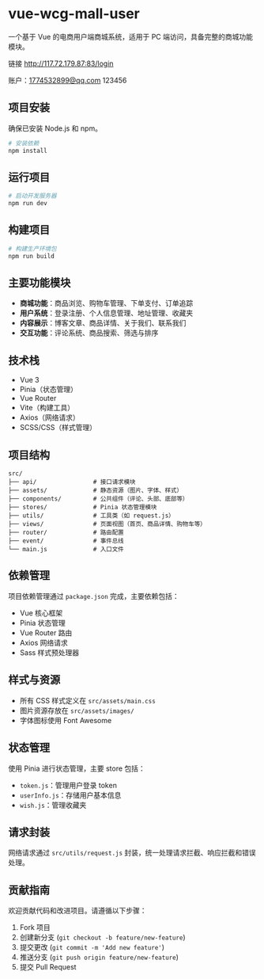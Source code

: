 # vue-wcg-mall-user

一个基于 Vue 的电商用户端商城系统，适用于 PC 端访问，具备完整的商城功能模块。

链接  http://117.72.179.87:83/login

账户：1774532899@qq.com   123456

## 项目安装

确保已安装 Node.js 和 npm。

```bash
# 安装依赖
npm install
```

## 运行项目

```bash
# 启动开发服务器
npm run dev
```

## 构建项目

```bash
# 构建生产环境包
npm run build
```

## 主要功能模块

- **商城功能**：商品浏览、购物车管理、下单支付、订单追踪
- **用户系统**：登录注册、个人信息管理、地址管理、收藏夹
- **内容展示**：博客文章、商品详情、关于我们、联系我们
- **交互功能**：评论系统、商品搜索、筛选与排序

## 技术栈

- Vue 3
- Pinia（状态管理）
- Vue Router
- Vite（构建工具）
- Axios（网络请求）
- SCSS/CSS（样式管理）

## 项目结构

```
src/
├── api/                # 接口请求模块
├── assets/             # 静态资源（图片、字体、样式）
├── components/         # 公共组件（评论、头部、底部等）
├── stores/             # Pinia 状态管理模块
├── utils/              # 工具类（如 request.js）
├── views/              # 页面视图（首页、商品详情、购物车等）
├── router/             # 路由配置
├── event/              # 事件总线
└── main.js             # 入口文件
```

## 依赖管理

项目依赖管理通过 `package.json` 完成，主要依赖包括：

- Vue 核心框架
- Pinia 状态管理
- Vue Router 路由
- Axios 网络请求
- Sass 样式预处理器

## 样式与资源

- 所有 CSS 样式定义在 `src/assets/main.css`
- 图片资源存放在 `src/assets/images/`
- 字体图标使用 Font Awesome

## 状态管理

使用 Pinia 进行状态管理，主要 store 包括：

- `token.js`：管理用户登录 token
- `userInfo.js`：存储用户基本信息
- `wish.js`：管理收藏夹

## 请求封装

网络请求通过 `src/utils/request.js` 封装，统一处理请求拦截、响应拦截和错误处理。

## 贡献指南

欢迎贡献代码和改进项目。请遵循以下步骤：

1. Fork 项目
2. 创建新分支 (`git checkout -b feature/new-feature`)
3. 提交更改 (`git commit -m 'Add new feature'`)
4. 推送分支 (`git push origin feature/new-feature`)
5. 提交 Pull Request
